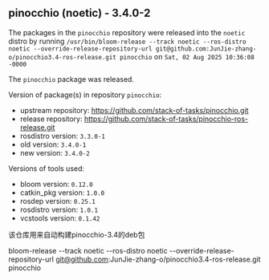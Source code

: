 ## pinocchio (noetic) - 3.4.0-2

The packages in the `pinocchio` repository were released into the `noetic` distro by running `/usr/bin/bloom-release --track noetic --ros-distro noetic --override-release-repository-url git@github.com:JunJie-zhang-o/pinocchio3.4-ros-release.git pinocchio` on `Sat, 02 Aug 2025 10:36:08 -0000`

The `pinocchio` package was released.

Version of package(s) in repository `pinocchio`:

- upstream repository: https://github.com/stack-of-tasks/pinocchio.git
- release repository: https://github.com/stack-of-tasks/pinocchio-ros-release.git
- rosdistro version: `3.3.0-1`
- old version: `3.4.0-1`
- new version: `3.4.0-2`

Versions of tools used:

- bloom version: `0.12.0`
- catkin_pkg version: `1.0.0`
- rosdep version: `0.25.1`
- rosdistro version: `1.0.1`
- vcstools version: `0.1.42`





该仓库用来自动构建pinocchio-3.4的deb包

bloom-release --track noetic --ros-distro noetic --override-release-repository-url git@github.com:JunJie-zhang-o/pinocchio3.4-ros-release.git pinocchio
